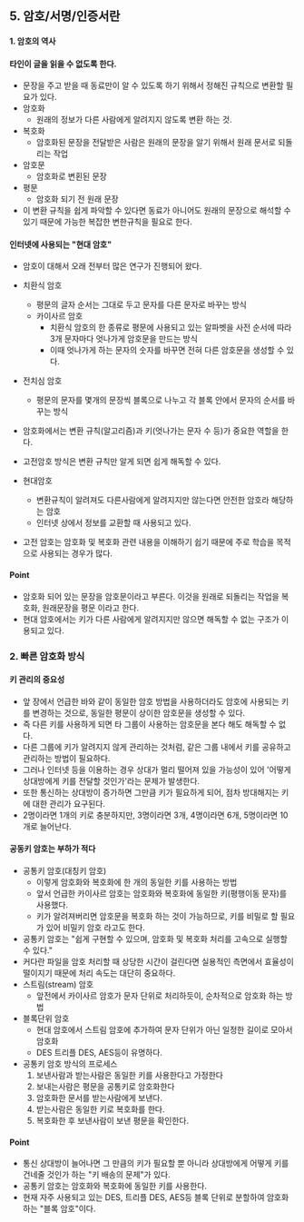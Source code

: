 ## 5. 암호/서명/인증서란

#### 1. 암호의 역사

#### 타인이 글을 읽을 수 없도록 한다.
- 문장을 주고 받을 때 동료만이 알 수 있도록 하기 위해서 정해진 규칙으로 변환할 필요가 있다.
- 암호화
  - 원래의 정보가 다른 사람에게 알려지지 않도록 변환 하는 것.
- 복호화
  - 암호화된 문장을 전달받은 사람은 원래의 문장을 알기 위해서 원래 문서로 되돌리는 작업
- 암호문
  - 암호화로 변횐된 문장
- 평문
  - 암호화 되기 전 원래 문장
- 이 변환 규칙을 쉽게 파악할 수 있다면 동료가 아니어도 원래의 문장으로 해석할 수 있기 때문에 가능한 복잡한 변한규칙을 필요로 한다.

#### 인터넷에 사용되는 "현대 암호"
- 암호이 대해서 오래 전부터 많은 연구가 진행되어 왔다.
- 치환식 암호
  - 평문의 글자 순서는 그대로 두고 문자를 다른 문자로 바꾸는 방식
  - 카이사르 암호
    - 치환식 암호의 한 종류로 평문에 사용되고 있는 알파벳을 사전 순서에 따라 3개 문자마다 엇나가게 암호문을 만드는 방식
    - 이때 엇나가게 하는 문자의 숫자를 바꾸면 전혀 다른 암호문을 생성할 수 있다.

- 전치심 암호
  - 평문의 문자를 몇개의 문장씩 블록으로 나누고 각 블록 안에서 문자의 순서를 바꾸는 방식
- 암호화에서는 변환 규칙(알고리즘)과 키(엇나가는 문자 수 등)가 중요한 역할을 한다.
- 고전암호 방식은 변환 규칙만 알게 되면 쉽게 해독할 수 있다.
- 현대암호
  - 변환규칙이 알려져도 다른사람에게 알려지지만 않는다면 안전한 암호라 해당하는 암호
  - 인터넷 상에서 정보를 교환할 때 사용되고 있다.
- 고전 암호는 암호화 및 복호화 관련 내용을 이해하기 쉽기 때문에 주로 학습을 목적으로 사용되는 경우가 많다.

#### Point
- 암호화 되어 있는 문장을 암호문이라고 부른다. 이것을 원래로 되돌리는 작업을 복호화, 원래문장을 평문 이라고 한다.
- 현대 암호에서는 키가 다른 사람에게 알려지지만 않으면 해독할 수 없는 구조가 이용되고 있다.

### 2. 빠른 암호화 방식
#### 키 관리의 중요성
- 앞 장에서 언급한 바와 같이 동일한 암호 방법을 사용하더라도 암호에 사용되는 키를 변경하는 것으로, 동일한 평문이 상이한 암호문을 생성할 수 있다.
- 즉 다른 키를 사용하게 되면 타 그룹이 사용하는 암호문을 본다 해도 해독할 수 없다.
- 다른 그룹에 키가 알려지지 않게 관리하는 것처럼, 같은 그룹 내에서 키를 공유하고 관리하는 방법이 필요하다.
- 그러나 인터넷 등을 이용하는 경우 상대가 멀리 떨어져 있을 가능성이 있어 '어떻게 상대방에게 키를 전달할 것인가'라는 문제가 발생한다.
- 또한 통신하는 상대방이 증가하면 그만큼 키가 필요하게 되어, 점차 방대해지는 키에 대한 관리가 요구된다.
- 2명이라면 1개의 키로 충분하지만, 3명이라면 3개, 4명이라면 6개, 5명이라면 10개로 늘어난다.

#### 공동키 암호는 부하가 적다
- 공통키 암호(대칭키 암호)
  - 이렇게 암호화와 복호화에 한 개의 동일한 키를 사용하는 방법
  - 앞서 언급한 카이사르 암호는 암호화와 복호화에 동일한 키(평행이동 문자)를 사용했다.
  - 키가 알려져버리면 암호문을 복호화 하는 것이 가능하므로, 키를 비밀로 할 필요가 있어 비밀키 암호 라고도 한다.
- 공통키 암호는 "쉽게 구현할 수 있으며, 암호화 및 복호화 처리를 고속으로 실행할 수 있다."
- 커다란 파일을 암호 처리할 때 상당한 시간이 걸린다면 실용적인 측면에서 효율성이 떨이지기 때문에 처리 속도는 대단히 중요하다.
- 스트림(stream) 암호
  - 앞전에서 카이사르 암호가 문자 단위로 처리하듯이, 순차적으로 암호화 하는 방법
- 블록단위 암호
  - 현대 암호에서 스트림 암호에 추가하여 문자 단위가 아닌 일정한 길이로 모아서 암호화
  - DES 트리플 DES, AES등이 유명하다.
- 공통키 암호 방식의 프로세스
  1. 보낸사람과 받는사람은 동일한 키를 사용한다고 가정한다
  2. 보내는사람은 평문을 공통키로 암호화한다
  3. 암호화한 문서를 받는사람에게 보낸다.
  4. 받는사람은 동일한 키로 복호화를 한다.
  5. 복호화한 후 보낸사람이 보낸 평문을 확인한다.

#### Point
- 통신 상대방이 늘어나면 그 만큼의 키가 필요할 뿐 아니라 상대방에게 어떻게 키를 건네줄 것인가 하는 "키 배송의 문제"가 있다.
- 공통키 암호는 암호화와 복호화에 동일한 키를 사용한다.
- 현재 자주 사용되고 있는 DES, 트리플 DES, AES등 블록 단위로 분할하여 암호화하는 "블록 암호"이다.
